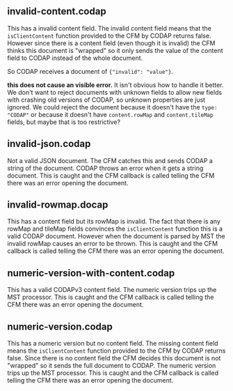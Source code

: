 ## invalid-content.codap
This has a invalid content field.
The invalid content field means that the `isClientContent` function provided to the CFM by CODAP returns false.
However since there is a content field (even though it is invalid) the CFM thinks this document is "wrapped" so it only sends the value of the content field to CODAP instead of the whole document.

So CODAP receives a document of `{"invalid": "value"}`.

**this does not cause an visible error.**
It isn't obvious how to handle it better. We don't want to reject documents with unknown fields to allow new fields with crashing old versions of CODAP, so unknown properties are just ignored. We could reject the document because it doesn't have the `type: "CODAP"` or because it doesn't have `content.rowMap` and `content.tileMap` fields, but maybe that is too restrictive?

## invalid-json.codap
Not a valid JSON document.
The CFM catches this and sends CODAP a string of the document.
CODAP throws an error when it gets a string document.
This is caught and the CFM callback is called telling the CFM there was an error opening the document.

## invalid-rowmap.docap
This has a content field but its rowMap is invalid. The fact that there is any rowMap and tileMap fields convinces the `isClientContent` function this is a valid CODAP document.
However when the document is parsed by MST the invalid rowMap causes an error to be thrown.
This is caught and the CFM callback is called telling the CFM there was an error opening the document.

## numeric-version-with-content.codap
This has a valid CODAPv3 content field.
The numeric version trips up the MST processor.
This is caught and the CFM callback is called telling the CFM there was an error opening the document.

## numeric-version.codap
This has a numeric version but no content field.
The missing content field means the `isClientContent` function provided to the CFM by CODAP returns false.
Since there is no content field the CFM decides this document is not "wrapped" so it sends the full document to CODAP.
The numeric version trips up the MST processor.
This is caught and the CFM callback is called telling the CFM there was an error opening the document.
